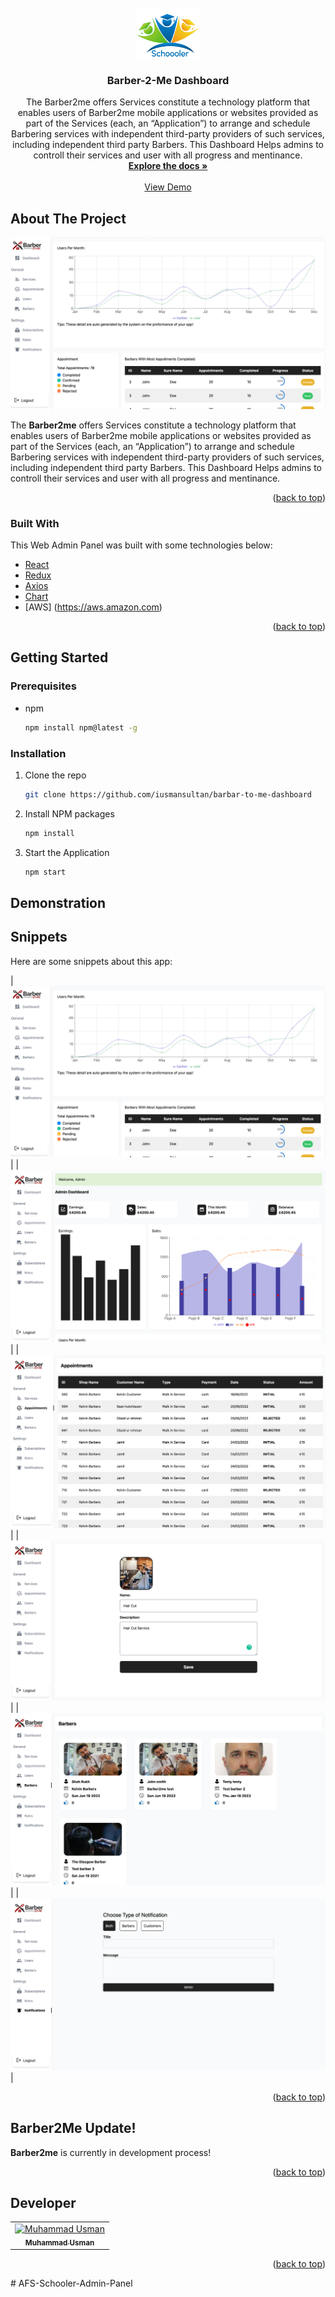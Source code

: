 <div id="top"></div>

<!-- PROJECT LOGO -->
<br />
<div align="center">
  <a href="https://github.com/iusmansultan/barbar-to-me-dashboard">
    <img src="./src/Assets/Images/logo.png" alt="GrubrLogo" height="80">
  </a>

  <h3 align="center">Barber-2-Me Dashboard</h3>

  <p align="center">
   The Barber2me offers Services constitute a technology platform that enables users of Barber2me mobile applications or websites provided as part of the Services (each, an “Application”) to arrange and schedule Barbering services with independent third-party providers of such services, including independent third party Barbers. This Dashboard Helps admins to controll their services and user with all progress and mentinance.
    <br />
    <a href="https://github.com/iusmansultan"><strong>Explore the docs »</strong></a>
    <br />
    <br />
    <a href="https://barber-2-me.web.app/" target="blank" >View Demo</a>
    
  </p>
</div>

<!-- ABOUT THE PROJECT -->

## About The Project

![Barber2me Home Screen](./src/Assets/Snippets/home.png)

The **Barber2me** offers Services constitute a technology platform that enables users of Barber2me mobile applications or websites provided as part of the Services (each, an “Application”) to arrange and schedule Barbering services with independent third-party providers of such services, including independent third party Barbers. This Dashboard Helps admins to controll their services and user with all progress and mentinance.

<p align="right">(<a href="#top">back to top</a>)</p>

### Built With

This Web Admin Panel was built with some technologies below:

- [React](https://reactjs.org/)
- [Redux](https://redux.js.org/)
- [Axios](https://axios-http.com/)
- [Chart](https://chart.js)
- [AWS] (https://aws.amazon.com)

<p align="right">(<a href="#top">back to top</a>)</p>

## Getting Started

### Prerequisites

- npm
  ```sh
  npm install npm@latest -g
  ```

### Installation

1. Clone the repo
   ```sh
   git clone https://github.com/iusmansultan/barbar-to-me-dashboard
   ```
2. Install NPM packages
   ```sh
   npm install
   ```
3. Start the Application
   ```sh
   npm start
   ```

## Demonstration

## Snippets

Here are some snippets about this app:

| ![Home Screen](./src/Assets/Snippets/home.png) |
| ![Home Screen](./src/Assets/Snippets/pifcflip-1655972441570.png) |
| ![Appoitments Screen](./src/Assets/Snippets/appoitments.png) |
| ![Add services Screen](./src/Assets/Snippets/add-service.png) |
| ![Barbers Screen](./src/Assets/Snippets/barbers.png) |
| ![Notifications Screen](./src/Assets/Snippets/notifications.png) |

<p align="right">(<a href="#top">back to top</a>)</p>

## Barber2Me Update!

**Barber2me** is currently in development process!

<p align="right">(<a href="#top">back to top</a>)</p>

<!-- CONTACT -->

## Developer

<center>
  <table>
    <tr>
      <td align="center">
        <a href="https://github.com/iusmansultan">
          <img width="100" style={{
            borderRadius=50
          }} src="https://avatars.githubusercontent.com/u/64987534?v=4" alt="Muhammad Usman"><br/>
          <sub><b>Muhammad Usman</b></sub>
        </a>
      </td>
    </tr>
  </table>
</center>

<p align="right">(<a href="#top">back to top</a>)</p>
# AFS-Schooler-Admin-Panel
